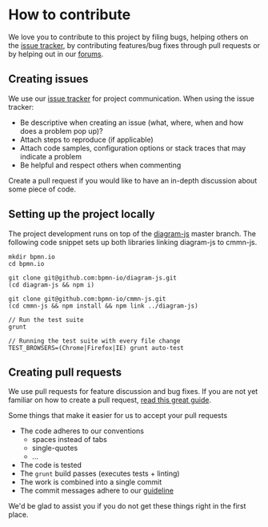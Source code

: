 # How to contribute

We love you to contribute to this project by filing bugs, helping others on the [issue tracker](https://github.com/bpmn-io/cmmn-js/issues), by contributing features/bug fixes through pull requests or by helping out in our [forums](https://forum.bpmn.io/).


## Creating issues

We use our [issue tracker](https://github.com/bpmn-io/cmmn-js/issues) for project communication.
When using the issue tracker:

* Be descriptive when creating an issue (what, where, when and how does a problem pop up)?
* Attach steps to reproduce (if applicable)
* Attach code samples, configuration options or stack traces that may indicate a problem
* Be helpful and respect others when commenting

Create a pull request if you would like to have an in-depth discussion about some piece of code.


## Setting up the project locally

The project development runs on top of the [diagram-js](https://github.com/bpmn-io/diagram-js) master branch. The following code snippet sets up both libraries linking diagram-js to cmmn-js.
    
    mkdir bpmn.io
    cd bpmn.io

    git clone git@github.com:bpmn-io/diagram-js.git
    (cd diagram-js && npm i)

    git clone git@github.com:bpmn-io/cmmn-js.git
    (cd cmmn-js && npm install && npm link ../diagram-js)
    
    // Run the test suite
    grunt
    
    // Running the test suite with every file change
    TEST_BROWSERS=(Chrome|Firefox|IE) grunt auto-test


## Creating pull requests

We use pull requests for feature discussion and bug fixes. If you are not yet familiar on how to create a pull request, [read this great guide](https://gun.io/blog/how-to-github-fork-branch-and-pull-request).

Some things that make it easier for us to accept your pull requests

* The code adheres to our conventions
    * spaces instead of tabs
    * single-quotes
    * ...
* The code is tested
* The `grunt` build passes (executes tests + linting)
* The work is combined into a single commit
* The commit messages adhere to our [guideline](https://docs.google.com/document/d/1QrDFcIiPjSLDn3EL15IJygNPiHORgU1_OOAqWjiDU5Y)


We'd be glad to assist you if you do not get these things right in the first place.
